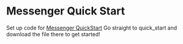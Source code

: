 # Messenger Quick Start
Set up code for [Messenger QuickStart](https://developers.intercom.com/page/js-docs-update)
Go straight to quick_start and download the file there to get started!